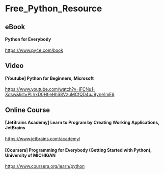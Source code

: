 # Free_Python_Resource

## eBook
#### Python for Everybody
https://www.py4e.com/book

## Video
#### [Youtube] Python for Beginners, Microsoft
https://www.youtube.com/watch?v=jFCNu1-Xdsw&list=PLlrxD0HtieHhS8VzuMCfQD4uJ9yne1mE6


## Online Course
#### [JetBrains Academy] Learn to Program by Creating Working Applications, JetBrains
https://www.jetbrains.com/academy/

#### [Coursera] Programming for Everybody (Getting Started with Python), University of MICHIGAN
https://www.coursera.org/learn/python